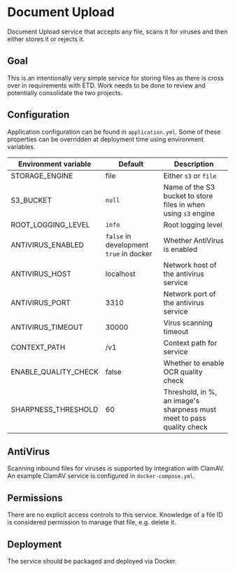 # Document Upload

Document Upload service that accepts any file, scans it for viruses and then 
either stores it or rejects it.

## Goal
This is an intentionally very simple service for storing files as there is cross over in 
requirements with ETD. Work needs to be done to review and potentially consolidate the two 
projects.

## Configuration

Application configuration can be found in `application.yml`. Some of these properties 
can be overridden at deployment time using environment variables.  

| Environment variable | Default                                 | Description                                                           |
|----------------------|-----------------------------------------|-----------------------------------------------------------------------|
| STORAGE_ENGINE       | file                                    | Either `s3` or `file`                                                 |
| S3_BUCKET            | `null`                                  | Name of the S3 bucket to store files in when using `s3` engine        |
| ROOT_LOGGING_LEVEL   | `info`                                  | Root logging level                                                    |
| ANTIVIRUS_ENABLED    | `false` in development `true` in docker | Whether AntiVirus is enabled                                          |
| ANTIVIRUS_HOST       | localhost                               | Network host of the antivirus service                                 |
| ANTIVIRUS_PORT       | 3310                                    | Network port of the antivirus service                                 |
| ANTIVIRUS_TIMEOUT    | 30000                                   | Virus scanning timeout                                                |
| CONTEXT_PATH         | /v1                                     | Context path for service
| ENABLE_QUALITY_CHECK | false                                   | Whether to enable OCR quality check                                   |
| SHARPNESS_THRESHOLD  | 60                                      | Threshold, in %, an image's sharpness must meet to pass quality check |

## AntiVirus

Scanning inbound files for viruses is supported by integration with ClamAV. An example
ClamAV service is configured in `docker-compose.yml`. 

## Permissions

There are no explicit access controls to this service. Knowledge of a file ID is 
considered permission to manage that file, e.g. delete it.

## Deployment

The service should be packaged and deployed via Docker.
